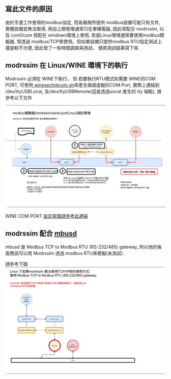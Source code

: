 ## 寫此文件的原因

由於手邊工作會用的modbus協定, 而各廠商所提供 modbus設備可能只有文件, 實體設備並無法取得, 再加上開發環通常只在單機電腦, 因此常配合 modrssim, 以及 com0com 搭配在 windows環境上使用, 若是Linux環境通常要使用modbus模擬器, 常透過 modbus/TCP來使用。但如果設備只提供modbus RTU協定測試上還是較不方便, 因此發了一些時間調查與測試， 便將測試結果寫下來.

## modrssim 在 Linux/WINE 環境下的執行

Modrssim 必須在 WINE下執行， 但 若要執行RTU模式則需要 WINE的COM PORT, 可使用<a href="https://github.com/esmi/wineser"> wineser/mkcom.sh</a>來產生兩個虛擬的COM Port, 實際上連結到 /dev/ttyUSBLocal, 及/dev/ttyUSBRemote(這是透過socat 產生的 tty 端點), 請參考以下文件

<img src="image/modbus_modrssim_serial_port_linux.png">

WINE COM PORT <a href="https://www.onetransistor.eu/2015/12/wine-serial-port-linux.html">設定原理請參考此連結</a>

## modrssim 配合 <a href="https://github.com/3cky/mbusd">mbusd</a>

mbusd 是 Modbus TCP to Modbus RTU (RS-232/485) gateway, 所以他的後面應該可以用 Modrssim 透過 modbus RTU來模擬(未測試).

請參考下圖
<img src="image/modbus_mbusd_modrssim.png">
